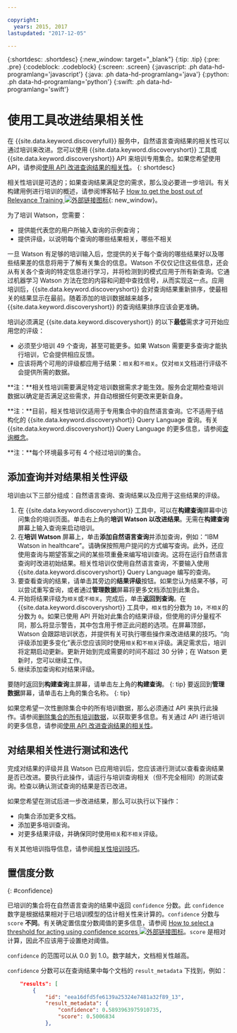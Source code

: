 ```yaml
---

copyright:
  years: 2015, 2017
lastupdated: "2017-12-05"

---
```


{:shortdesc: .shortdesc}
{:new_window: target="_blank"}
{:tip: .tip}
{:pre: .pre}
{:codeblock: .codeblock}
{:screen: .screen}
{:javascript: .ph data-hd-programlang='javascript'}
{:java: .ph data-hd-programlang='java'}
{:python: .ph data-hd-programlang='python'}
{:swift: .ph data-hd-programlang='swift'}

# 使用工具改进结果相关性

在 {{site.data.keyword.discoveryfull}} 服务中，自然语言查询结果的相关性可以通过培训来改进。您可以使用 {{site.data.keyword.discoveryshort}} 工具或 {{site.data.keyword.discoveryshort}} API 来培训专用集合。如果您希望使用 API，请参阅[使用 API 改进查询结果的相关性](/docs/services/discovery/train.html)。
{: shortdesc}

相关性培训是可选的；如果查询结果满足您的需求，那么没必要进一步培训。有关构建用例进行培训的概述，请参阅博客帖子 [How to get the bost out of Relevance Training ![外部链接图标](../../icons/launch-glyph.svg "外部链接图标")](https://developer.ibm.com/dwblog/2017/get-relevancy-training/){: new_window}。

为了培训 Watson，您需要：

  -   提供能代表您的用户所输入查询的示例查询；
  -   提供评级，以说明每个查询的哪些结果相关，哪些不相关

一旦 Watson 有足够的培训输入后，您提供的关于每个查询的哪些结果好以及哪些结果差的信息将用于了解有关集合的信息。Watson 不仅仅记住这些信息，还会从有关各个查询的特定信息进行学习，并将检测到的模式应用于所有新查询。它通过机器学习 Watson 方法在您的内容和问题中查找信号，从而实现这一点。应用培训后，{{site.data.keyword.discoveryshort}} 会对查询结果重新排序，使最相关的结果显示在最前。随着添加的培训数据越来越多，{{site.data.keyword.discoveryshort}} 的查询结果排序应该会更准确。

培训必须满足 {{site.data.keyword.discoveryshort}} 的以下**最低**需求才可开始应用您的评级：

  - 必须至少培训 49 个查询，甚至可能更多。如果 Watson 需要更多查询才能执行培训，它会提供相应反馈。
  - 应该将两个可用的评级都应用于结果：`相关`和`不相关`。仅对`相关`文档进行评级不会提供所需的数据。

**注：**相关性培训需要满足特定培训数据需求才能生效。服务会定期检查培训数据以确定是否满足这些需求，并自动根据任何更改来更新自身。

**注：**目前，相关性培训仅适用于专用集合中的自然语言查询。它不适用于结构化的 {{site.data.keyword.discoveryshort}} Query Language 查询。有关 {{site.data.keyword.discoveryshort}} Query Language 的更多信息，请参阅[查询概念](/docs/services/discovery/using.html)。

**注：**每个环境最多可有 4 个经过培训的集合。  

## 添加查询并对结果相关性评级

培训由以下三部分组成：自然语言查询、查询结果以及应用于这些结果的评级。

1.  在 {{site.data.keyword.discoveryshort}} 工具中，可以在**构建查询**屏幕中访问集合的培训页面。单击右上角的**培训 Watson 以改进结果**。无需在**构建查询**屏幕上输入查询来启动培训。
1.  在**培训 Watson** 屏幕上，单击**添加自然语言查询**并添加查询，例如：“IBM Watson in healthcare”。请确保按照用户提问的方式编写查询。此外，还应使用查询与期望答案之间的某些项重叠来编写培训查询。这将在运行自然语言查询时改进初始结果。相关性培训仅使用自然语言查询，不要输入使用 {{site.data.keyword.discoveryshort}} Query Language 编写的查询。
1.  要查看查询的结果，请单击其旁边的**结果评级**按钮。如果您认为结果不够，可以尝试重写查询，或者通过**管理数据**屏幕将更多文档添加到此集合。
1.  开始将结果评级为`相关`或`不相关`。完成后，单击**返回到查询**。在 {{site.data.keyword.discoveryshort}} 工具中，`相关性`的分数为 `10`，`不相关`的分数为 `0`。如果已使用 API 开始对此集合的结果评级，但使用的评分量程不同，那么将显示警告，其中包含用于修正此问题的选项。在屏幕顶部，Watson 会跟踪培训状态，并提供有关可执行哪些操作来改进结果的技巧。“向评级添加更多变化”表示您应该同时使用`相关`和`不相关`评级。满足需求后，培训将定期启动更新。更新开始到完成需要的时间不超过 30 分钟；在 Watson 更新时，您可以继续工作。
1.  继续添加查询和对结果评级。

要随时返回到**构建查询**主屏幕，请单击左上角的**构建查询**。
{: tip}
要返回到**管理数据**屏幕，请单击右上角的集合名称。
{: tip}

如果您希望一次性删除集合中的所有培训数据，那么必须通过 API 来执行此操作。请参阅[删除集合的所有培训数据](http://www.ibm.com/watson/developercloud/discovery/api/v1/#delete-all-training-data)，以获取更多信息。有关通过 API 进行培训的更多信息，请参阅[使用 API 改进查询结果的相关性](/docs/services/discovery/train.html)。

## 对结果相关性进行测试和迭代

完成对结果的评级并且 Watson 已应用培训后，您应该进行测试以查看查询结果是否已改进。要执行此操作，请运行与培训查询相关（但不完全相同）的测试查询。检查以确认测试查询的结果是否已改进。

如果您希望在测试后进一步改进结果，那么可以执行以下操作：
- 向集合添加更多文档。
- 添加更多培训查询。
- 对更多结果评级，并确保同时使用`相关`和`不相关`评级。

有关其他培训指导信息，请参阅[相关性培训技巧](/docs/services/discovery/train-tips.html#relevancy-tips)。

## 置信度分数
{: #confidence}

已培训的集合将在自然语言查询的结果中返回 `confidence` 分数。此 `confidence` 数字是根据结果相对于已培训模型的估计相关性来计算的。`confidence` 分数与 `score` **不同**。有关确定置信度分数阈值的更多信息，请参阅 [How to select a threshold for acting using confidence scores ![外部链接图标](../../icons/launch-glyph.svg "外部链接图标")](https://developer.ibm.com/watson/blog/2016/06/23/how-to-select-a-threshold-for-acting-using-confidence-scores/)。`score` 是相对计算，因此不应该用于设置绝对阈值。

`confidence` 的范围可以从 0.0 到 1.0。数字越大，文档相关性越高。

`confidence` 分数可以在查询结果中每个文档的 `result_metadata` 下找到，例如：

```json
    "results": [
        {
            "id": "eea16dfd5fe6139a25324e7481a32f89_13",
            "result_metadata": {
                "confidence": 0.5893963975910735,
                "score": 0.5006834
            },
```
